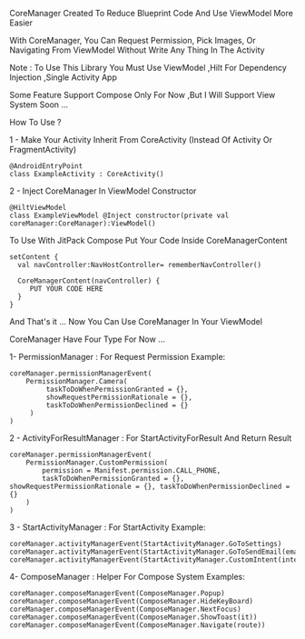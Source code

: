 
CoreManager Created To Reduce Blueprint Code And Use ViewModel More Easier


With CoreManager, You Can Request Permission, Pick Images, Or Navigating From ViewModel Without Write Any Thing In The Activity

Note : To Use This Library You Must Use ViewModel ,Hilt For Dependency Injection ,Single Activity App

Some Feature Support Compose Only For Now ,But I Will Support View System Soon ...



How To Use ?

1 - Make Your Activity Inherit From CoreActivity (Instead Of Activity Or FragmentActivity)
```
@AndroidEntryPoint
class ExampleActivity : CoreActivity() 
```

2 - Inject CoreManager In ViewModel Constructor
```
@HiltViewModel
class ExampleViewModel @Inject constructor(private val coreManager:CoreManager):ViewModel()
```
To Use With JitPack Compose Put Your Code Inside CoreManagerContent

```
setContent {
  val navController:NavHostController= rememberNavController()

  CoreManagerContent(navController) {
     PUT YOUR CODE HERE
  }
}
```

And That's it ... Now You Can Use CoreManager In Your ViewModel

CoreManager Have Four Type For Now ...

1- PermissionManager : For Request Permission
Example:
 ```
coreManager.permissionManagerEvent(
     PermissionManager.Camera(
          taskToDoWhenPermissionGranted = {},
          showRequestPermissionRationale = {},
          taskToDoWhenPermissionDeclined = {}
      )
)
```

2 - ActivityForResultManager : For StartActivityForResult And Return Result
```
coreManager.permissionManagerEvent(
    PermissionManager.CustomPermission(
        permission = Manifest.permission.CALL_PHONE,
        taskToDoWhenPermissionGranted = {}, showRequestPermissionRationale = {}, taskToDoWhenPermissionDeclined = {}
    )
)
```


3 - StartActivityManager : For StartActivity
Example:
```
coreManager.activityManagerEvent(StartActivityManager.GoToSettings)
coreManager.activityManagerEvent(StartActivityManager.GoToSendEmail(emailAddress))
coreManager.activityManagerEvent(StartActivityManager.CustomIntent(intent)
```

4- ComposeManager : Helper For Compose System
Examples:
```
coreManager.composeManagerEvent(ComposeManager.Popup)
coreManager.composeManagerEvent(ComposeManager.HideKeyBoard)
coreManager.composeManagerEvent(ComposeManager.NextFocus)
coreManager.composeManagerEvent(ComposeManager.ShowToast(it))
coreManager.composeManagerEvent(ComposeManager.Navigate(route))
```
